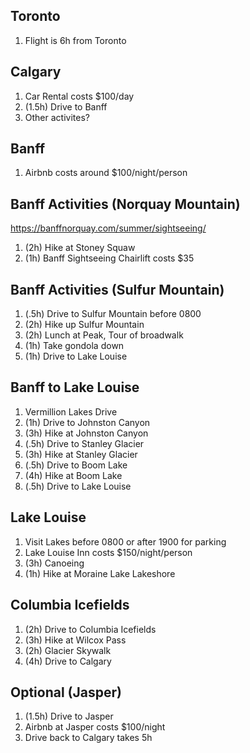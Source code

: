 ## Toronto
1. Flight is 6h from Toronto

## Calgary
1. Car Rental costs $100/day
2. (1.5h) Drive to Banff
3. Other activites?

## Banff
1. Airbnb costs around $100/night/person

## Banff Activities (Norquay Mountain)
https://banffnorquay.com/summer/sightseeing/
1. (2h) Hike at Stoney Squaw
1. (1h) Banff Sightseeing Chairlift costs $35

## Banff Activities (Sulfur Mountain)
1. (.5h) Drive to Sulfur Mountain before 0800
2. (2h) Hike up Sulfur Mountain
3. (2h) Lunch at Peak, Tour of broadwalk
4. (1h) Take gondola down
5. (1h) Drive to Lake Louise

## Banff to Lake Louise
1. Vermillion Lakes Drive
2. (1h) Drive to Johnston Canyon
3. (3h) Hike at Johnston Canyon
4. (.5h) Drive to Stanley Glacier 
5. (3h) Hike at Stanley Glacier 
6. (.5h) Drive to Boom Lake
6. (4h) Hike at Boom Lake
6. (.5h) Drive to Lake Louise

## Lake Louise
1. Visit Lakes before 0800 or after 1900 for parking
2. Lake Louise Inn costs $150/night/person
3. (3h) Canoeing
4. (1h) Hike at Moraine Lake Lakeshore

## Columbia Icefields
1. (2h) Drive to Columbia Icefields
2. (3h) Hike at Wilcox Pass
3. (2h) Glacier Skywalk
4. (4h) Drive to Calgary

## Optional (Jasper)
1. (1.5h) Drive to Jasper
2. Airbnb at Jasper costs $100/night
3. Drive back to Calgary takes 5h